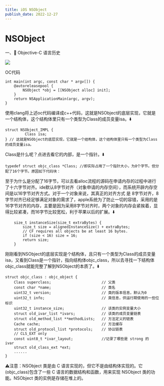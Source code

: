 ```yaml
---
title: iOS NSObject
publish_date: 2022-12-27
---
```



# NSObject

一、🌟 Objective-C 语言历史

![](/i/d591a03c-5d14-4e34-aa1f-dfdd5cfb9308.jpg)

OC代码

```
int main(int argc, const char * argv[]) {
    @autoreleasepool {
        NSObject *obj = [[NSObject alloc] init];
    }
    return NSApplicationMain(argc, argv);
}
```

使用clang将上述oc代码编译成c++代码，这就是NSObject的底层实现，它就是一个结构体，这个结构体里只有一个类型为Class的成员变量isa。⬇️

```
struct NSObject_IMPL {
         Class isa; 
} // 这就是NSObject的底层实现，它就是一个结构体，这个结构体里只有一个类型为Class的成员变量isa。
```

Class是什么呢？点进去看它的内部，是一个指针。⬇️

```
typedef struct objc_class *Class; //即实际占用了一个指针大小，为8个字节。但分配了16个字节。原因如下代码块：
```

至于为什么是分配了16字节，可以去看alloc流程的源码在申请内存的过程中进行了十六字节对齐。ide默认8字节对齐（对象申请的内存空间），而系统开辟内存空间是以16字节对齐方式。对于一个对象来说，其真正的对齐方式 是 8字节对齐，8字节对齐已经足够满足对象的需求了，apple系统为了防止一切的容错，采用的是16字节对齐的内存，主要是因为采用8字节对齐时，两个对象的内存会紧挨着，显得比较紧凑，而16字节比较宽松，利于苹果以后的扩展。⬇️

```
    size_t instanceSize(size_t extraBytes) {
        size_t size = alignedInstanceSize() + extraBytes;
        // CF requires all objects be at least 16 bytes.
        if (size < 16) size = 16;
        return size;
    }
```

刚刚看到NSObject的底层实现是个结构体，且只有一个类型为Class的成员变量isa，又看到Class是一个指针，指向结构体objc_class，所以去寻找一下结构体objc_class就能完整了解到NSObject的本质了。⬇️

```
struct objc_class : objc_object {
    Class superclass;                       // 父类
    const char *name;                       // 类名
    uint32_t version;                       // 类的版本信息，默认为0
    uint32_t info;                          // 类信息，供运行期使用的一些位标识
    uint32_t instance_size;                 // 该类的实例变量大小
    struct old_ivar_list *ivars;            // 该类的成员变量链表
    struct old_method_list **methodLists;   // 方法定义的链表
    Cache cache;                            // 方法缓存
    struct old_protocol_list *protocols;    // 协议链表
    // CLS_EXT only 
    const uint8_t *ivar_layout;             //记录了哪些是 strong 的 ivar
    struct old_class_ext *ext;
    ......
}
```

⚠️注意：NSObject 类是由 C 语言实现的，但它不是由结构体实现的。它(objc_class)包含了一些 C 语言的数据结构和函数，用来实现 NSObject 类的功能。NSObject 类的实例是存储在堆上的。
